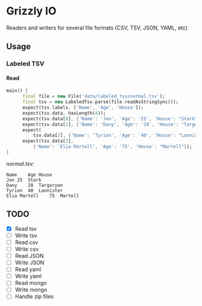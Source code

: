 # Grizzly IO

Readers and writers for several file formats (CSV, TSV, JSON, YAML, etc)

## Usage

### Labeled TSV

#### Read

```dart
main() {
      final file = new File('data/labeled_tsv/normal.tsv');
      final tsv = new LabeledTsv.parse(file.readAsStringSync());
      expect(tsv.labels, ['Name', 'Age', 'House']);
      expect(tsv.data, hasLength(4));
      expect(tsv.data[0], {'Name': 'Jon', 'Age': '25', 'House': "Stark"});
      expect(tsv.data[1], {'Name': 'Dany', 'Age': '28', 'House': "Targaryan"});
      expect(
          tsv.data[2], {'Name': 'Tyrion', 'Age': '40', 'House': "Lannister"});
      expect(tsv.data[3],
          {'Name': 'Elia Martell', 'Age': '75', 'House': "Martell"});
}
```

*normal.tsv*:

```text
Name	Age	House
Jon	25	Stark
Dany	28	Targaryan
Tyrion	40	Lannister
Elia Martell	75	Martell
```

## TODO

- [x] Read tsv
- [ ] Write tsv
- [ ] Read csv
- [ ] Write csv
- [ ] Read JSON
- [ ] Write JSON
- [ ] Read yaml
- [ ] Write yaml
- [ ] Read mongo
- [ ] Write mongo
- [ ] Handle zip files